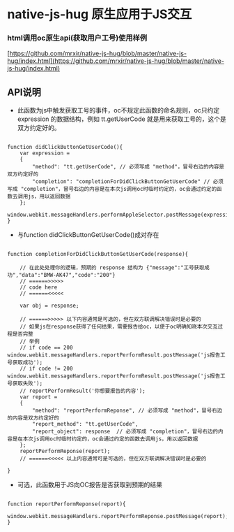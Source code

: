 # native-js-hug 原生应用于JS交互

### html调用oc原生api(获取用户工号)使用样例
[https://github.com/mrxir/native-js-hug/blob/master/native-js-hug/index.html](https://github.com/mrxir/native-js-hug/blob/master/native-js-hug/index.html)

## API说明

* 此函数为js中触发获取工号的事件，oc不规定此函数的命名规则，oc只约定 expression 的数据结构，例如 tt.getUserCode 就是用来获取工号的，这个是双方约定好的。

```

function didClickButtonGetUserCode(){
    var expression =
    {
        "method": "tt.getUserCode", // 必须写成 "method"，冒号右边的内容是双方约定好的
        "completion": "completionForDidClickButtonGetUserCode" // 必须写成 "completion"，冒号右边的内容是在本次js调用oc时临时约定的，oc会通过约定的函数去调用js，用以返回数据
    };
    window.webkit.messageHandlers.performAppleSelector.postMessage(expression);
}

```
        
* 与function didClickButtonGetUserCode()成对存在

```

function completionForDidClickButtonGetUserCode(response){
    
    // 在此处处理你的逻辑，预期的 response 结构为 {"message":"工号获取成功","data":"BMW-AK47","code":"200"}
    // ======>>>>>
    // code here
    // ======<<<<<
    
    var obj = response;
    
    // ======>>>>> 以下内容通常是可选的，但在双方联调解决错误时是必要的
    // 如果js在response获得了任何结果，需要报告给oc，以便于oc明确知晓本次交互过程是否完整
    // 举例
    // if code == 200 window.webkit.messageHandlers.reportPerformResult.postMessage('js报告工号获取成功');
    // if code != 200 window.webkit.messageHandlers.reportPerformResult.postMessage('js报告工号获取失败');
    // reportPerformResult('你想要报告的内容');
    var report =
    {
        "method": "reportPerformReponse", // 必须写成 "method"，冒号右边的内容是双方约定好的
        "report_method": "tt.getUserCode",
        "report_object": response  // 必须写成 "completion"，冒号右边的内容是在本次js调用oc时临时约定的，oc会通过约定的函数去调用js，用以返回数据
    };
    reportPerformReponse(report);
    // ======<<<<< 以上内容通常可是可选的，但在双方联调解决错误时是必要的
    
}

```

* 可选，此函数用于JS向OC报告是否获取到预期的结果

```

function reportPerformReponse(report){
    window.webkit.messageHandlers.reportPerformReponse.postMessage(report);
}

```

